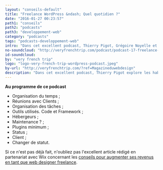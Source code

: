 ```yaml
---
layout: "conseils-default"
title: "Freelance WordPress &ndash; Quel quotidien ?"
date: "2016-01-27 00:23:57"
path1: "conseils"
path2: "podcasts"
path3: "developpement-web"
category: "podcasts"
tags: "podcasts-developpement-web"
intro: "Dans cet excellent podcast, Thierry Pigot, Grégoire Noyelle et iMath explorent les habitudes et les problématiques du quotidien de deux freelances français développant des sites Web WordPress. J'adore ce type de podcasts car c'est généralement avec eux que je découvre des nouveaux outils et des approches de travail exotiques. Ça fait du bien ! Un grand merci à Thierry pour sa suggestion. Très bon choix."
no-soundcloud: "http://veryfrenchtrip.com/podcast/podcast-17-freelance-wordpress-2/?ref=Magazineduwebdesign"
id-soundcloud:
by: "very french trip"
logo: "logo-very-french-trip-wordpress-podcast.jpeg"
by-url: "http://veryfrenchtrip.com/?ref=Magazineduwebdesign"
description: "Dans cet excellent podcast, Thierry Pigot explore les habitudes et les problématiques du quotidien de deux freelances français développant des sites Web WordPress."
---
```


**Au programme de ce podcast**

* Organisation du temps ;
* Réunions avec Clients ;
* Organisation des tâches ;
* Outils utilisés. Code et Framework ;
* Hébergeurs ;
* Maintenance ? ;
* Plugins minimum ;
* Status ;
* Client ;
* Changer de statut.

Si ce n'est pas déjà fait, n'oubliez pas l'excellent article rédigé en partenariat avec Wix concernant les [conseils pour augmenter ses revenus en tant que web designer freelance](http://www.magazineduwebdesign.com/conseils/guides/web-designer-freelance-6-conseils-pour-augmenter-vos-revenus/).
